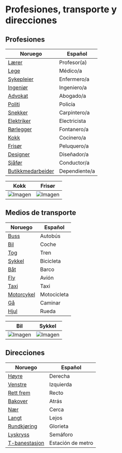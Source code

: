 # Profesiones, transporte y direcciones

## Profesiones

| Noruego     | Español        |
|-------------|----------------|
| [Lærer](https://forvo.com/word/l%C3%A6rer/)       | Profesor(a)    |
| [Lege](https://forvo.com/word/lege/)        | Médico/a      |
| [Sykepleier](https://forvo.com/word/sykepleier/)  | Enfermero/a    |
| [Ingeniør](https://forvo.com/word/ingeni%C3%B8r/)    | Ingeniero/a    |
| [Advokat](https://forvo.com/word/advokat/)     | Abogado/a      |
| [Politi](https://forvo.com/word/politi/)      | Policía        |
| [Snekker](https://forvo.com/word/snekker/)     | Carpintero/a   |
| [Elektriker](https://forvo.com/word/elektriker/)  | Electricista   |
| [Rørlegger](https://forvo.com/word/r%C3%B8rlegger/)   | Fontanero/a    |
| [Kokk](https://forvo.com/word/kokk/)        | Cocinero/a     |
| [Frisør](https://forvo.com/word/fris%C3%B8r/)      | Peluquero/a    |
| [Designer](https://forvo.com/word/designer/)    | Diseñador/a     |
| [Sjåfør](https://forvo.com/word/sj%C3%A5f%C3%B8r/)      | Conductor/a    |
| [Butikkmedarbeider](https://forvo.com/word/butikkmedarbeider/) | Dependiente/a |

| Kokk                      | Frisør                      |
|----------------------------------|----------------------------------|
| ![Imagen](https://i.postimg.cc/Bb2rYb6k/pexels-reneterp-2544829.jpg)   | ![Imagen](https://i.postimg.cc/MKmk1ngj/pexels-polina-tankilevitch-3738339.jpg)   |

## Medios de transporte

| Noruego     | Español        |
|-------------|----------------|
| [Buss](https://forvo.com/word/buss/)        | Autobús        |
| [Bil](https://forvo.com/word/bil/)         | Coche          |
| [Tog](https://forvo.com/word/tog/)         | Tren           |
| [Sykkel](https://forvo.com/word/sykkel/)      | Bicicleta      |
| [Båt](https://forvo.com/word/b%C3%A5t/)         | Barco          |
| [Fly](https://forvo.com/word/fly/)         | Avión          |
| [Taxi](https://forvo.com/word/taxi/)        | Taxi           |
| [Motorcykel](https://forvo.com/word/motorcykel/)  | Motocicleta    |
| [Gå](https://forvo.com/word/g%C3%A5/)          | Caminar        |
| [Hjul](https://forvo.com/word/hjul/)         | Rueda          |

| Bil                      | Sykkel                      |
|----------------------------------|----------------------------------|
| ![Imagen](https://i.postimg.cc/nc0RHB6T/pexels-jmark-253096.jpg)   | ![Imagen](https://i.postimg.cc/P5J6NNHH/pexels-adam-dubec-745977-1595483.jpg)   |

## Direcciones

| Noruego     | Español        |
|-------------|----------------|
| [Høyre](https://forvo.com/word/h%C3%B8yre/)       | Derecha        |
| [Venstre](https://forvo.com/word/venstre/)     | Izquierda      |
| [Rett frem](https://forvo.com/word/rett_frem/)   | Recto          |
| [Bakover](https://forvo.com/word/bakover/)     | Atrás          |
| [Nær](https://forvo.com/word/n%C3%A6r/)         | Cerca          |
| [Langt](https://forvo.com/word/langt/)       | Lejos          |
| [Rundkjøring](https://forvo.com/word/rundkj%C3%B8ring/) | Glorieta       |
| [Lyskryss](https://forvo.com/word/lyskryss/)    | Semáforo       |
| [T-banestasjon](https://forvo.com/word/t-banestasjon/) | Estación de metro |
